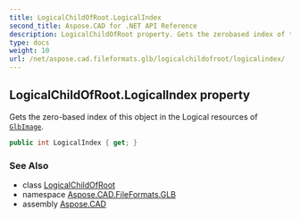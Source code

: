 ```yaml
---
title: LogicalChildOfRoot.LogicalIndex
second_title: Aspose.CAD for .NET API Reference
description: LogicalChildOfRoot property. Gets the zerobased index of this object in the Logical resources of GlbImage
type: docs
weight: 10
url: /net/aspose.cad.fileformats.glb/logicalchildofroot/logicalindex/
---
```

## LogicalChildOfRoot.LogicalIndex property

Gets the zero-based index of this object in the Logical resources of [`GlbImage`](../../glbimage/).

```csharp
public int LogicalIndex { get; }
```

### See Also

* class [LogicalChildOfRoot](../)
* namespace [Aspose.CAD.FileFormats.GLB](../../logicalchildofroot/)
* assembly [Aspose.CAD](../../../)


